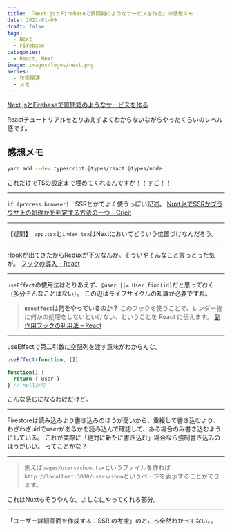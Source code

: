 ```yaml
---
title: 『Next.jsとFirebaseで質問箱のようなサービスを作る』の感想メモ
date: 2021-01-09
draft: false
tags:
  - Next
  - Firebase
categories:
  - React, Next
image: images/logos/next.png
series:
  - 技術関連
  - メモ
---
```


[Next\.jsとFirebaseで質問箱のようなサービスを作る](https://zenn.dev/dala/books/nextjs-firebase-service)

Reactチュートリアルをとりあえずよくわからないながらやったくらいのレベル感です。

## 感想メモ

```sh
yarn add --dev typescript @types/react @types/node
```

これだけでTSの設定まで埋めてくれるんですか！！すご！！

---

`if (process.browser)`　SSRとかでよく使うっぽい記述。
[Nuxt\.jsでSSRかブラウザ上の処理かを判定する方法の一つ \- Crieit](https://crieit.net/posts/Nuxt-js-SSR)

---

【疑問】`_app.tsx`と`index.tsx`はNextにおいてどういう位置づけなんだろう。

---

Hookが出てきたからReduxが下火なんか。そういやそんなこと言っとった気が。
[フックの導入 – React](https://ja.reactjs.org/docs/hooks-intro.html)

---

`useEffect`の使用法はとりあえず、`@user ||= User.find(id)`だと思っておく（多分そんなことはない）。
この辺はライフサイクルの知識が必要ですね。

> **`useEffect`は何をやっているのか？**
このフックを使うことで、レンダー後に何かの処理をしないといけない、ということを React に伝えます。
[副作用フックの利用法 – React](https://ja.reactjs.org/docs/hooks-effect.html)

---

useEffectで第二引数に空配列を渡す意味がわからんな。

```js
useEffect(function, [])

function() {
  return { user }
} // null許可
```

こんな感じになるわけだけど。

---

Firestoreは読み込みより書き込みのほうが高いから、重複して書き込むより、わざわざuidでuserがあるかを読み込んで確認して、ある場合のみ書き込むようにしている。
これが実際に「絶対に新たに書き込む」場合なら強制書き込みのほうがいい。
ってことかな？

---

> 例えば`pages/users/show.tsx`というファイルを作れば`http://localhost:3000/users/show`というページを表示することができます。

これはNuxtもそうやんな。よしなにやってくれる部分。

---

「ユーザー詳細画面を作成する：SSR の考慮」のところ全然わかってない。。

